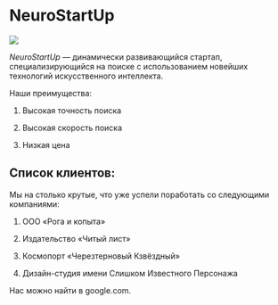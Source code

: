 # NeuroStartUp

![](https://netology-code.github.io/git-homeworks/introduction/assets/logo.png)

*NeuroStartUp* — динамически развивающийся стартап, специализирующийся на поиске с использованием новейших технологий искусственного интеллекта.

Наши преимущества:

1. Высокая точность поиска

2. Высокая скорость поиска

3. Низкая цена

## Список клиентов:

Мы на столько крутые, что уже успели поработать со следующими компаниями:

  1. ООО «Рога и копыта»

  2. Издательство «Читый лист»

  3. Космопорт «Черезтерновый Кзвёздный»

  4. Дизайн-студия имени Слишком Известного Персонажа

Нас можно найти в google.com.